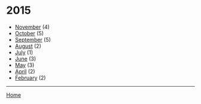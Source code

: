 # 2015

  * [November](./2015-11.md) (4)
  * [October](./2015-10.md) (5)
  * [September](./2015-09.md) (5)
  * [August](./2015-08.md) (2)
  * [July](./2015-07.md) (1)
  * [June](./2015-06.md) (3)
  * [May](./2015-05.md) (3)
  * [April](./2015-04.md) (2)
  * [February](./2015-02.md) (2)

----

[Home](../)
